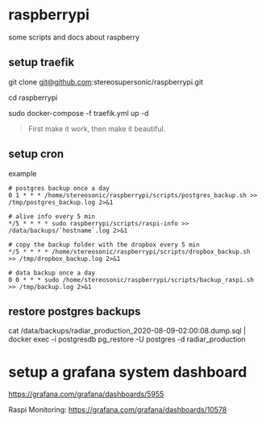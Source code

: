 # raspberrypi

some scripts and docs about raspberry


## setup traefik

git clone git@github.com:stereosupersonic/raspberrypi.git

cd raspberrypi

sudo docker-compose -f traefik.yml up -d

> First make it work, then make it beautiful.

## setup cron

example
```
# postgres backup once a day
0 1 * * * /home/stereosonic/raspberrypi/scripts/postgres_backup.sh >> /tmp/postgres_backup.log 2>&1

# alive info every 5 min
*/5 * * * * sudo raspberrypi/scripts/raspi-info >> /data/backups/`hostname`.log 2>&1

# copy the backup folder with the dropbox every 5 min
*/5 * * * * /home/stereosonic/raspberrypi/scripts/dropbox_backup.sh  >> /tmp/dropbox_backup.log 2>&1

# data backup once a day
0 0 * * * sudo /home/stereosonic/raspberrypi/scripts/backup_raspi.sh >> /tmp/backup.log 2>&1
```


## restore postgres backups

cat /data/backups/radiar_production_2020-08-09-02:00:08.dump.sql | docker exec -i postgresdb pg_restore -U postgres -d radiar_production


# setup a grafana system dashboard

https://grafana.com/grafana/dashboards/5955

Raspi Monitoring: https://grafana.com/grafana/dashboards/10578
